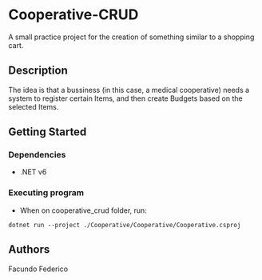 # Cooperative-CRUD

A small practice project for the creation of something similar to a shopping cart.

## Description

The idea is that a bussiness (in this case, a medical cooperative) needs a system to register certain Items,
and then create Budgets based on the selected Items.

## Getting Started

### Dependencies

* .NET v6

### Executing program

* When on cooperative_crud folder, run:
```
dotnet run --project ./Cooperative/Cooperative/Cooperative.csproj
```

## Authors

Facundo Federico